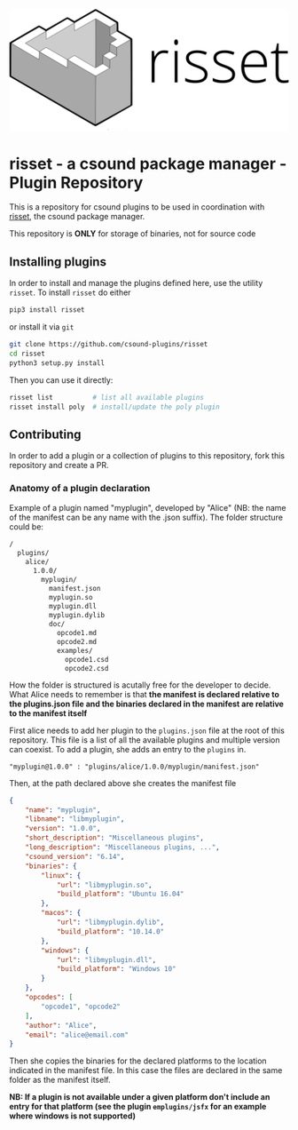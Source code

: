 ![risset](assets/risset-title.svg)


# risset - a csound package manager - Plugin Repository

This is a repository for csound plugins to be used in coordination
with [risset], the csound package manager.

This repository is **ONLY** for storage of binaries, not for source code


## Installing plugins

In order to install and manage the plugins defined here, use the utility `risset`. To
install `risset` do either

```bash
pip3 install risset
```

or install it via `git`

```bash
git clone https://github.com/csound-plugins/risset
cd risset
python3 setup.py install
```

Then you can use it directly:

```bash
risset list          # list all available plugins
risset install poly  # install/update the poly plugin
```


## Contributing

In order to add a plugin or a collection of plugins to this repository, fork
this repository and create a PR.

### Anatomy of a plugin declaration

Example of a plugin named "myplugin", developed by "Alice" (NB: the name of the manifest can be
any name with the .json suffix). The folder structure could be:

```
/
  plugins/
    alice/
      1.0.0/
        myplugin/
          manifest.json
          myplugin.so
          myplugin.dll
          myplugin.dylib
          doc/
            opcode1.md
            opcode2.md
            examples/
              opcode1.csd
              opcode2.csd
```

How the folder is structured is acutally free for the developer to decide. What Alice needs to remember is that **the manifest is declared relative to the plugins.json file and the binaries declared in the manifest are relative to the manifest itself**

First alice needs to add her plugin to the `plugins.json` file at the root of this repository.
This file is a list of all the available plugins and multiple version can coexist.
To add a plugin, she adds an entry to the `plugins` in.

    "myplugin@1.0.0" : "plugins/alice/1.0.0/myplugin/manifest.json"

Then, at the path declared above she creates the manifest file


```json
{
    "name": "myplugin",
    "libname": "libmyplugin",
    "version": "1.0.0",
    "short_description": "Miscellaneous plugins",
    "long_description": "Miscellaneous plugins, ...",
    "csound_version": "6.14",
    "binaries": {
        "linux": {
            "url": "libmyplugin.so",
            "build_platform": "Ubuntu 16.04"
        },
        "macos": {
            "url": "libmyplugin.dylib",
            "build_platform": "10.14.0"
        },
        "windows": {
            "url": "libmyplugin.dll",
            "build_platform": "Windows 10"
        }
    },
    "opcodes": [
        "opcode1", "opcode2"
    ],
    "author": "Alice",
    "email": "alice@email.com"
}

```

Then she copies the binaries for the declared platforms to the location indicated in the manifest file. In this case the files are declared in the same folder as the manifest itself.

**NB: If a plugin is not available under a given platform don't include an entry for that
platform (see the plugin `emplugins/jsfx` for an example where windows is not supported)**

[risset]: https://github.com/csound-plugins/risset
